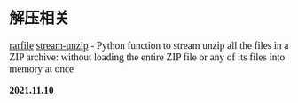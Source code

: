 <font size=4 face='楷体'>

## 解压相关

[rarfile](https://github.com/markokr/rarfile)
[stream-unzip](https://github.com/uktrade/stream-unzip) - Python function to stream unzip all the files in a ZIP archive: without loading the entire ZIP file or any of its files into memory at once

**2021.11.10**
